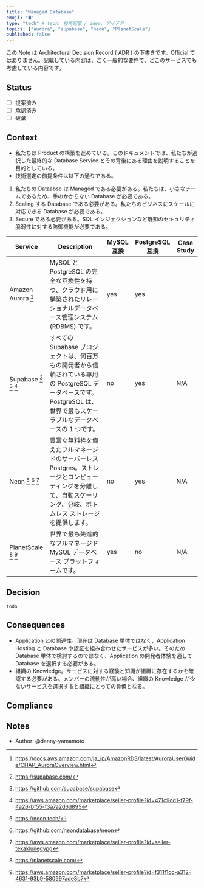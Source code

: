 ```yaml
---
title: "Managed Database"
emoji: "🛢️"
type: "tech" # tech: 技術記事 / idea: アイデア
topics: ["aurora", "supabase", "neon", "PlanetScale"]
published: false
---
```

この Note は Architectural Decision Record ( ADR ) の下書きです。Official ではありません。記載している内容は、ごく一般的な要件で、どこのサービスでも考慮している内容です。

## Status
- [ ] 提案済み
- [ ] 承認済み
- [ ] 破棄

## Context
- 私たちは Product の構築を進めている。このドキュメントでは、私たちが選択した最終的な Database Service とその背後にある理由を説明することを目的としている。
- 技術選定の前提条件は以下の通りである。
1. 私たちの Dataabse は Managed である必要がある。私たちは、小さなチームであるため、手のかからない Database が必要である。
1. Scaling する Database である必要がある。私たちのビジネスにスケールに対応できる Database が必要である。
1. Secure である必要がある。SQL インジェクションなど既知のセキュリティ脆弱性に対する防御機能が必要である。

|Service|Description|MySQL 互換|PostgreSQL 互換|Case Study|
|----|----|----|----|----|
|Amazon Aurora [^1]|MySQL と PostgreSQL の完全な互換性を持つ、クラウド用に構築されたリレーショナルデータベース管理システム (RDBMS) です。|yes|yes||
|Supabase [^2] [^5] [^8]|すべての Supabase プロジェクトは、何百万もの開発者から信頼されている専用の PostgreSQL データベースです。PostgreSQL は、世界で最もスケーラブルなデータベースの 1 つです。|no|yes|N/A|
|Neon [^3] [^6] [^9]|豊富な無料枠を備えたフルマネージドのサーバーレス Postgres。ストレージとコンピューティングを分離して、自動スケーリング、分岐、ボトムレス ストレージを提供します。|no|yes|N/A|
|PlanetScale [^4] [^7]|世界で最も先進的なフルマネージド MySQL データベース プラットフォームです。|yes|no|N/A|

## Decision
`todo`

## Consequences
- Application との関連性。現在は Database 単体ではなく、Application Hosting と Database や認証を組み合わせたサービスが多い。そのため Database 単体で検討するのではなく、Application の開発者体験を通して Database を選択する必要がある。
- 組織の Knowledge。サービスに対する経験と知識が組織に存在するかを確認する必要がある。メンバーの流動性が高い場合、組織の Knowledge が少ないサービスを選択すると組織にとっての負債となる。

## Compliance

## Notes
- Author: @danny-yamamoto

[^1]: https://docs.aws.amazon.com/ja_jp/AmazonRDS/latest/AuroraUserGuide/CHAP_AuroraOverview.html
[^2]: https://supabase.com/
[^3]: https://neon.tech/
[^4]: https://planetscale.com/
[^5]: https://github.com/supabase/supabase
[^6]: https://github.com/neondatabase/neon
[^7]: https://aws.amazon.com/marketplace/seller-profile?id=f311f1cc-a312-4631-93b9-580997ade3b7
[^8]: https://aws.amazon.com/marketplace/seller-profile?id=471c9cd1-f79f-4a26-bf55-f3a7a2d6d895
[^9]: https://aws.amazon.com/marketplace/seller-profile?id=seller-tekaklunegypg

